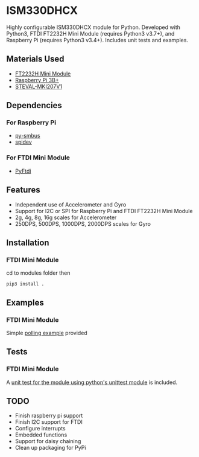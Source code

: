 # ISM330DHCX

Highly configurable ISM330DHCX module for Python. Developed with Python3, FTDI FT2232H Mini Module (requires Python3 v3.7+), and Raspberry Pi (requires Python3 v3.4+). Includes unit tests and examples.

## Materials Used

* [FT2232H Mini Module](https://ftdichip.com/products/ft2232h-mini-module/)
* [Raspberry Pi 3B+](https://www.sparkfun.com/products/15361)
* [STEVAL-MKI207V1](https://www.st.com/en/evaluation-tools/steval-mki207v1.html)

## Dependencies

### For Raspberry Pi
- [py-smbus](https://github.com/pimoroni/py-smbus)
- [spidev](https://pypi.org/project/spidev/)

### For FTDI Mini Module
- [PyFtdi](https://eblot.github.io/pyftdi/)

## Features

* Independent use of Accelerometer and Gyro
* Support for I2C or SPI for Raspberry Pi and FTDI FT2232H Mini Module
* 2g, 4g, 8g, 16g scales for Accelerometer
* 250DPS, 500DPS, 1000DPS, 2000DPS scales for Gyro

## Installation

### FTDI Mini Module

cd to modules folder then

```pip3 install .```

## Examples

### FTDI Mini Module

Simple [polling example](./modules/ISM330DHCX_FTDI_SPI/examples/example_poll.py) provided

## Tests

### FTDI Mini Module

A [unit test for the module using python's unittest module](./modules/ISM330DHCX_FTDI_SPI/tests/tests.py) is included.

## TODO

* Finish raspberry pi support
* Finish I2C support for FTDI
* Configure interrupts
* Embedded functions
* Support for daisy chaining
* Clean up packaging for PyPi